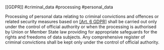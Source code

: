 [[GDPR]] #criminal_data #processing #personal_data 

Processing of personal data relating to criminal convictions and offences or related security measures based on [[Art. 6 GDPR]](1) shall be carried out only under the control of official authority or when the processing is authorised by Union or Member State law providing for appropriate safeguards for the rights and freedoms of data subjects. Any comprehensive register of criminal convictions shall be kept only under the control of official authority.

